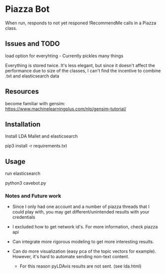 # Piazza Bot

When run, responds to not yet responed !RecommendMe calls in a Piazza class.

## Issues and TODO

load option for everyhting
	- Currently pickles many things

Everything is stored twice. It's less elegant, but since it doesn't affect the performance due to size of the classes, I can't find the incentive to combine .txt and elasticsearch data


## Resources

become familiar with gensim:
https://www.machinelearningplus.com/nlp/gensim-tutorial/


## Installation

Install LDA Mallet and elasticsearch

pip3 install -r requirements.txt

## Usage

run elasticsearch

python3 cavebot.py


### Notes and Future work

- Since I only had one account and a number of piazza threads that I could play with, you may get different/unintended results with your credentials

- I excluded how to get network id's. For more information, check piazza api

- Can integrate more rigorous modeling to get more interesting results.

- Can do more visualization (easy pca of the topic vectors for example). However, it's hard to automate sending non-text content. 
	- For this reason pyLDAvis results are not sent. (see lda.html)
